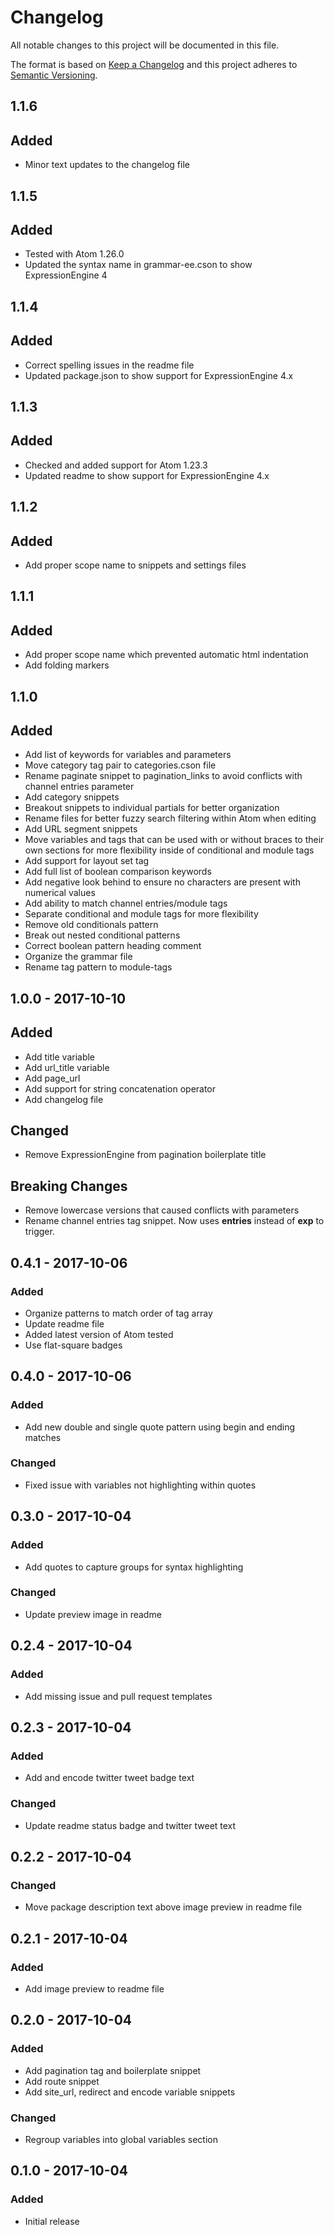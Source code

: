 # Changelog
All notable changes to this project will be documented in this file.

The format is based on [Keep a Changelog](http://keepachangelog.com/en/1.0.0/)
and this project adheres to [Semantic Versioning](http://semver.org/spec/v2.0.0.html).

## 1.1.6
## Added
- Minor text updates to the changelog file

## 1.1.5
## Added
- Tested with Atom 1.26.0
- Updated the syntax name in grammar-ee.cson to show ExpressionEngine 4

## 1.1.4
## Added
- Correct spelling issues in the readme file
- Updated package.json to show support for ExpressionEngine 4.x

## 1.1.3
## Added
- Checked and added support for Atom 1.23.3
- Updated readme to show support for ExpressionEngine 4.x

## 1.1.2
## Added
- Add proper scope name to snippets and settings files

## 1.1.1
## Added
- Add proper scope name which prevented automatic html indentation
- Add folding markers

## 1.1.0
## Added
- Add list of keywords for variables and parameters
- Move category tag pair to categories.cson file
- Rename paginate snippet to pagination_links to avoid conflicts with channel entries parameter
- Add category snippets
- Breakout snippets to individual partials for better organization
- Rename files for better fuzzy search filtering within Atom when editing
- Add URL segment snippets
- Move variables and tags that can be used with or without braces to their own sections for more flexibility inside of conditional and module tags
- Add support for layout set tag
- Add full list of boolean comparison keywords
- Add negative look behind to ensure no characters are present with numerical values
- Add ability to match channel entries/module tags
- Separate conditional and module tags for more flexibility
- Remove old conditionals pattern
- Break out nested conditional patterns
- Correct boolean pattern heading comment
- Organize the grammar file
- Rename tag pattern to module-tags

## 1.0.0 - 2017-10-10
## Added
- Add title variable
- Add url_title variable
- Add page_url
- Add support for string concatenation operator
- Add changelog file

## Changed
- Remove ExpressionEngine from pagination boilerplate title

## Breaking Changes
- Remove lowercase versions that caused conflicts with parameters
- Rename channel entries tag snippet. Now uses **entries** instead of **exp** to trigger.


## 0.4.1 - 2017-10-06
### Added
- Organize patterns to match order of tag array
- Update readme file
- Added latest version of Atom tested
- Use flat-square badges

## 0.4.0 - 2017-10-06
### Added
- Add new double and single quote pattern using begin and ending matches
### Changed
- Fixed issue with variables not highlighting within quotes

## 0.3.0 - 2017-10-04
### Added
- Add quotes to capture groups for syntax highlighting
### Changed
- Update preview image in readme

## 0.2.4 - 2017-10-04
### Added
- Add missing issue and pull request templates

## 0.2.3 - 2017-10-04
### Added
- Add and encode twitter tweet badge text
### Changed
- Update readme status badge and twitter tweet text

## 0.2.2 - 2017-10-04
### Changed
- Move package description text above image preview in readme file

## 0.2.1 - 2017-10-04
### Added
- Add image preview to readme file

## 0.2.0 - 2017-10-04
### Added
- Add pagination tag and boilerplate snippet
- Add route snippet
- Add site_url, redirect and encode variable snippets
### Changed
- Regroup variables into global variables section

## 0.1.0 - 2017-10-04
### Added
- Initial release
